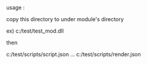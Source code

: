 usage :

copy this directory to under module's directory

ex)
c:/test/test_mod.dll

then

c:/test/scripts/script.json
...
c:/test/scripts/render.json
